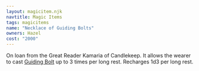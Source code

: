 ```yaml
---
layout: magicitem.njk
navtitle: Magic Items
tags: magicitems
name: "Necklace of Guiding Bolts"
owners: Hazel
cost: "2000"
---
```


On loan from the Great Reader Kamaria of Candlekeep. It allows the wearer to cast <a href="{{ '/spells/Guiding Bolt' | url }}">Guiding Bolt</a> up to 3 times per long rest. Recharges 1d3 per long rest.